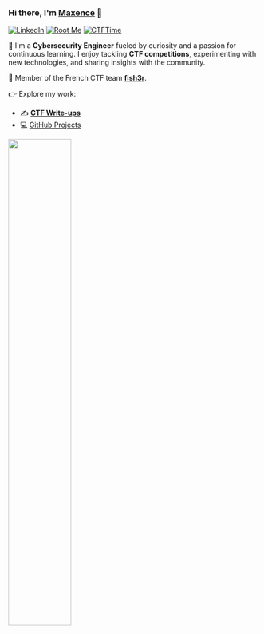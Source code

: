 ### Hi there, I'm [Maxence](https://www.linkedin.com/in/maxence-zol/) 👋

[![LinkedIn](https://custom-icon-badges.herokuapp.com/badge/LinkedIn-blue?style=for-the-badge&logo=LinkedIn&logoColor=white)](https://www.linkedin.com/in/maxence-zol/) [![Root Me](https://custom-icon-badges.herokuapp.com/badge/rootme-white?style=for-the-badge&logo=rootme&color=dedede)](https://root-me.org/HitCat-750430?inc=score) [![CTFTime](https://custom-icon-badges.herokuapp.com/badge/ctftime-red?style=for-the-badge&logo=ctf&color=E3000B)](https://ctftime.org/user/161277)

🔐 I'm a **Cybersecurity Engineer** fueled by curiosity and a passion for continuous learning.
I enjoy tackling **CTF competitions**, experimenting with new technologies, and sharing insights with the community.

🚩 Member of the French CTF team [**fish3r**](https://ctftime.org/team/368433/).

👉 Explore my work:
- ✍️ **[CTF Write-ups](https://blog.hitc.at/)**
- 💻 [GitHub Projects](https://github.com/HiitCat?tab=repositories)

<img src="https://github.com/HiitCat/HiitCat/blob/main/hack.gif" width="50%"/>
